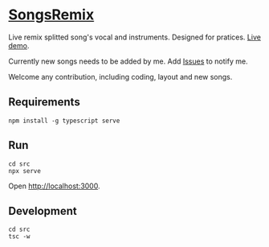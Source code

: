 # [SongsRemix](https://christorng.github.io/SongsRemix/src/)

Live remix splitted song's vocal and instruments. Designed for pratices. [Live demo](https://christorng.github.io/SongsRemix/src/).

Currently new songs needs to be added by me. Add [Issues](https://github.com/ChrisTorng/SongsRemix/issues) to notify me.

Welcome any contribution, including coding, layout and new songs.

## Requirements
```
npm install -g typescript serve
```

## Run
```
cd src
npx serve
```
Open [http://localhost:3000](http://localhost:3000).

## Development
```
cd src
tsc -w
```